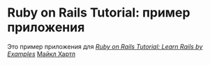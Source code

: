 # Ruby on Rails Tutorial: пример приложения

Это пример приложения для
[*Ruby on Rails Tutorial: Learn Rails by Examples*](http://railstutorial.org/)
[Майкл Хартл](http://michaelhartl.com)
